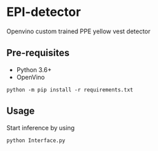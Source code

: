 # EPI-detector

Openvino custom trained PPE yellow vest detector

## Pre-requisites

* Python 3.6+
* OpenVino

```
python -m pip install -r requirements.txt
```

## Usage

Start inference by using

```
python Interface.py
```
